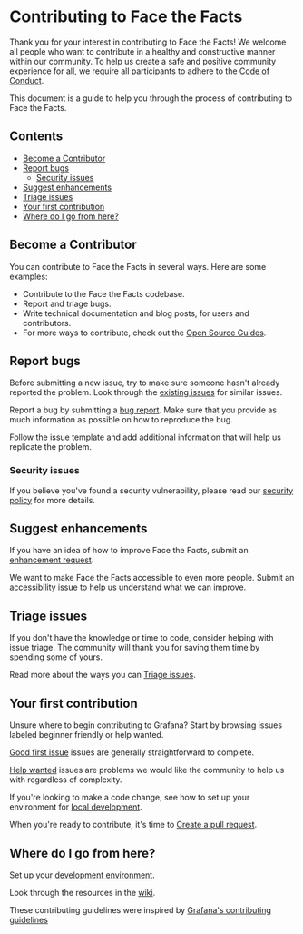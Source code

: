 # Contributing to Face the Facts <!-- omit in TOC -->

Thank you for your interest in contributing to Face the Facts! We welcome all people who want to contribute in a healthy and constructive manner within our community. To help us create a safe and positive community experience for all, we require all participants to adhere to the [Code of Conduct](./CODE_OF_CONDUCT.md).

This document is a guide to help you through the process of contributing to Face the Facts.

## Contents <!-- omit in TOC -->

- [Become a Contributor](#become-a-contributor)
- [Report bugs](#report-bugs)
  - [Security issues](#security-issues)
- [Suggest enhancements](#suggest-enhancements)
- [Triage issues](#triage-issues)
- [Your first contribution](#your-first-contribution)
- [Where do I go from here?](#where-do-i-go-from-here)

## Become a Contributor

You can contribute to Face the Facts in several ways. Here are some examples:

- Contribute to the Face the Facts codebase.
- Report and triage bugs.
- Write technical documentation and blog posts, for users and contributors.
- For more ways to contribute, check out the [Open Source Guides](https://opensource.guide/how-to-contribute/).

## Report bugs

Before submitting a new issue, try to make sure someone hasn't already reported the problem. Look through the [existing issues](https://github.com/FaceTheFacts/web/issues) for similar issues.

Report a bug by submitting a [bug report](https://github.com/FaceTheFacts/web/issues/new?assignees=&labels=bug&template=bug_report.md&title=%5BBug%5D+Area%3A+Description). Make sure that you provide as much information as possible on how to reproduce the bug.

Follow the issue template and add additional information that will help us replicate the problem.

### Security issues

If you believe you've found a security vulnerability, please read our [security policy](/FaceTheFacts/web/security/policy) for more details.

## Suggest enhancements

If you have an idea of how to improve Face the Facts, submit an [enhancement request](https://github.com/FaceTheFacts/web/issues/new?assignees=&labels=enhancement&template=feature_request.md&title=%5BFeature%5D+Area%3A+Description).

We want to make Face the Facts accessible to even more people. Submit an [accessibility issue]() to help us understand what we can improve.

## Triage issues

If you don't have the knowledge or time to code, consider helping with issue triage. The community will thank you for saving them time by spending some of yours.

Read more about the ways you can [Triage issues](https://github.com/FaceTheFacts/web/wiki/Issue-Triage).

## Your first contribution

Unsure where to begin contributing to Grafana? Start by browsing issues labeled beginner friendly or help wanted.

[Good first issue](https://github.com/FaceTheFacts/web/issues?q=is%3Aopen+is%3Aissue+label%3A%22good+first+issue%22) issues are generally straightforward to complete.

[Help wanted](https://github.com/FaceTheFacts/web/issues?q=is%3Aopen+is%3Aissue+label%3A%22help+wanted%22) issues are problems we would like the community to help us with regardless of complexity.

If you're looking to make a code change, see how to set up your environment for [local development](https://github.com/FaceTheFacts/web/wiki/Development-Environment).

When you're ready to contribute, it's time to [Create a pull request](https://github.com/FaceTheFacts/web/wiki/Pull-Requests).

## Where do I go from here?

Set up your [development environment](https://github.com/FaceTheFacts/web/wiki/Development-Environment).

Look through the resources in the [wiki](https://github.com/FaceTheFacts/web/wiki).

These contributing guidelines were inspired by [Grafana's contributing guidelines](https://github.com/grafana/grafana/blob/master/CONTRIBUTING.md)
